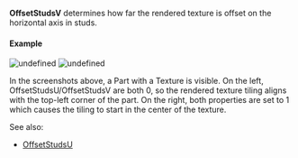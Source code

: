 **OffsetStudsV** determines how far the rendered texture is offset on the
horizontal axis in studs.

#### Example

![undefined](https://prod.docsiteassets.roblox.com/assets/blt66f9641010756afb/Texture.OffsetStudsUV.0.jpg)
![undefined](https://prod.docsiteassets.roblox.com/assets/blt58d09e6bace617d7/Texture.OffsetStudsUV.1.jpg)

In the screenshots above, a Part with a Texture is visible. On the left,
OffsetStudsU/OffsetStudsV are both 0, so the rendered texture tiling
aligns with the top-left corner of the part. On the right, both properties
are set to 1 which causes the tiling to start in the center of the
texture.

See also:

- [OffsetStudsU](https://create.roblox.com/docs/reference/engine/classes/Texture#OffsetStudsU)